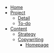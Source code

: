 * [Home](/)
* [Project]()
  * [Detail](/project/detail.md)
  * [To-do](/project/todo.md)
* [Content]()
  * [Strategy](/content/strategy.md)
  * [Copywriting](/content/copywriting/homepage.md)
    * [Homepage](/content/copywriting/homepage.md)